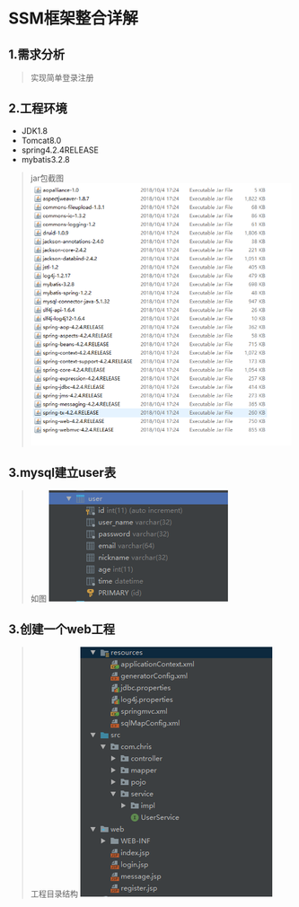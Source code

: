 # SSM框架整合详解
## 1.需求分析
> 实现简单登录注册
## 2.工程环境
* JDK1.8
* Tomcat8.0
* spring4.2.4RELEASE
* mybatis3.2.8
> jar包截图
![jars](https://github.com/iamchriswu/SSM-Framework-integration/blob/master/images/jars.png)
## 3.mysql建立user表
> 如图
![mysql](https://github.com/iamchriswu/SSM-Framework-integration/blob/master/images/mysql.png)

## 3.创建一个web工程
> 工程目录结构
![project](https://github.com/iamchriswu/SSM-Framework-integration/blob/master/images/project.png)
